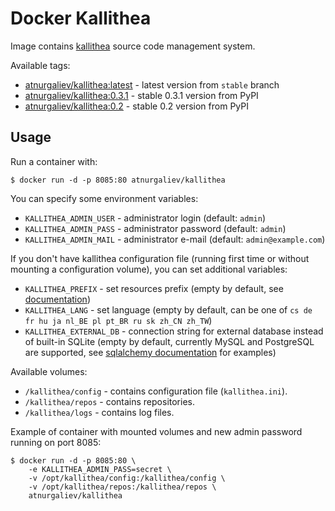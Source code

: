 Docker Kallithea
================

Image contains [kallithea](https://kallithea-scm.org/) source code management system.

Available tags:

* [atnurgaliev/kallithea:latest](https://github.com/n-at/docker-kallithea/tree/master) - latest version from `stable` branch
* [atnurgaliev/kallithea:0.3.1](https://github.com/n-at/docker-kallithea/tree/v0.3) - stable 0.3.1 version from PyPI
* [atnurgaliev/kallithea:0.2](https://github.com/n-at/docker-kallithea/tree/v0.2) - stable 0.2 version from PyPI

Usage
-----

Run a container with:

    $ docker run -d -p 8085:80 atnurgaliev/kallithea

You can specify some environment variables:

* `KALLITHEA_ADMIN_USER` - administrator login (default: `admin`)
* `KALLITHEA_ADMIN_PASS` - administrator password (default: `admin`)
* `KALLITHEA_ADMIN_MAIL` - administrator e-mail (default: `admin@example.com`)

If you don't have kallithea configuration file (running first time or without mounting a configuration volume), 
you can set additional variables:

* `KALLITHEA_PREFIX` - set resources prefix 
  (empty by default, see [documentation](http://docs.kallithea-scm.org/en/latest/setup.html#apache-as-subdirectory))
* `KALLITHEA_LANG` - set language (empty by default, can be one of `cs de fr hu ja nl_BE pl pt_BR ru sk zh_CN zh_TW`)
* `KALLITHEA_EXTERNAL_DB` - connection string for external database instead of built-in SQLite (empty by default, 
   currently MySQL and PostgreSQL are supported, 
   see [sqlalchemy documentation](http://docs.sqlalchemy.org/en/rel_1_0/dialects/index.html) for examples)

Available volumes:

* `/kallithea/config` - contains configuration file (`kallithea.ini`).
* `/kallithea/repos` - contains repositories.
* `/kallithea/logs` - contains log files.

Example of container with mounted volumes and new admin password running on port 8085:
 
    $ docker run -d -p 8085:80 \
        -e KALLITHEA_ADMIN_PASS=secret \
        -v /opt/kallithea/config:/kallithea/config \
        -v /opt/kallithea/repos:/kallithea/repos \
        atnurgaliev/kallithea
